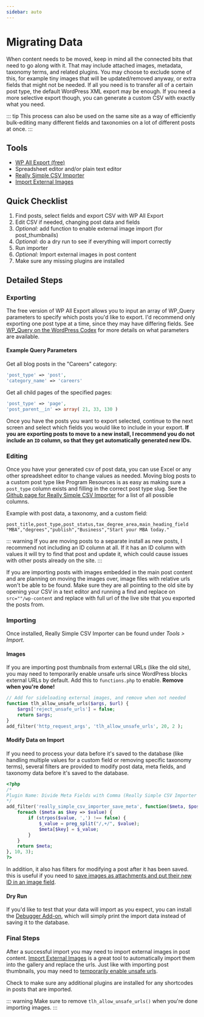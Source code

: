 ```yaml
---
sidebar: auto
---
```


# Migrating Data

When content needs to be moved, keep in mind all the connected bits that need to go along with it. That may include attached images, metadata, taxonomy terms, and related plugins. You may choose to exclude some of this, for example tiny images that will be updated/removed anyway, or extra fields that might not be needed. If all you need is to transfer all of a certain post type, the default WordPress XML export may be enough. If you need a more selective export though, you can generate a custom CSV with exactly what you need.

::: tip
This process can also be used on the same site as a way of efficiently bulk-editing many different fields and taxonomies on a lot of different posts at once.
:::

## Tools

- [WP All Export (free)](https://wordpress.org/plugins/wp-all-export/)
- Spreadsheet editor and/or plain text editor
- [Really Simple CSV Importer](https://github.com/hissy/rs-csv-importer)
- [Import External Images](https://wordpress.org/plugins/import-external-images/)

## Quick Checklist

1.  Find posts, select fields and export CSV with WP All Export
2.  Edit CSV if needed, changing post data and fields
3.  _Optional:_ add function to enable external image import (for post_thumbnails)
4.  _Optional:_ do a dry run to see if everything will import correctly
5.  Run importer
6.  _Optional:_ Import external images in post content
7.  Make sure any missing plugins are installed

## Detailed Steps

### Exporting

The free version of WP All Export allows you to input an array of WP_Query parameters to specify which posts you'd like to export. I'd recommend only exporting one post type at a time, since they may have differing fields. See [WP_Query on the WordPress Codex](https://codex.wordpress.org/Class_Reference/WP_Query#Parameters) for more details on what parameters are available.

#### Example Query Parameters

Get all blog posts in the "Careers" category:

```php
'post_type' => 'post',
'category_name' => 'careers'
```

Get all child pages of the specified pages:

```php
'post_type' => 'page',
'post_parent__in' => array( 21, 33, 130 )
```

Once you have the posts you want to export selected, continue to the next screen and select which fields you would like to include in your export. **If you are exporting posts to move to a new install, I recommend you do not include an `ID` column, so that they get automatically generated new IDs.**

### Editing

Once you have your generated csv of post data, you can use Excel or any other spreadsheet editor to change values as needed. Moving blog posts to a custom post type like Program Resources is as easy as making sure a `post_type` column exists and filling in the correct post type slug. See the [Github page for Really Simple CSV Importer](https://github.com/hissy/rs-csv-importer) for a list of all possible columns.

Example with post data, a taxonomy, and a custom field:

```csv
post_title,post_type,post_status,tax_degree_area,main_heading_field
"MBA","degrees","publish","Business","Start your MBA today."
```

::: warning
If you are moving posts to a separate install as new posts, I recommend not including an ID column at all. If it has an ID column with values it will try to find that post and update it, which could cause issues with other posts already on the site.
:::

If you are importing posts with images embedded in the main post content and are planning on moving the images over, image files with relative urls won't be able to be found. Make sure they are all pointing to the old site by opening your CSV in a text editor and running a find and replace on `src=""/wp-content` and replace with full url of the live site that you exported the posts from.

### Importing

Once installed, Really Simple CSV Importer can be found under _Tools > Import_.

#### Images

If you are importing post thumbnails from external URLs (like the old site), you may need to temporarily enable unsafe urls since WordPress blocks external URLs by default. Add this to `functions.php` to enable. **Remove when you're done!**

```php
// Add for sideloading external images, and remove when not needed
function tlh_allow_unsafe_urls($args, $url) {
	$args['reject_unsafe_urls'] = false;
	return $args;
}
add_filter('http_request_args', 'tlh_allow_unsafe_urls', 20, 2 );
```

#### Modify Data on Import

If you need to process your data before it's saved to the database (like handling multiple values for a custom field or removing specific taxonomy terms), several filters are provided to modify post data, meta fields, and taxonomy data before it's saved to the database.

```php
<?php
/*
Plugin Name: Divide Meta Fields with Comma (Really Simple CSV Importer add-on)
*/
add_filter('really_simple_csv_importer_save_meta', function($meta, $post, $is_update) {
    foreach ($meta as $key => $value) {
        if (strpos($value, ',') !== false) {
            $_value = preg_split("/,+/", $value);
            $meta[$key] = $_value;
        }
    }
    return $meta;
}, 10, 3);
?>
```

In addition, it also has filters for modifying a post after it has been saved. this is useful if you need to [save images as attachments and put their new ID in an image field](https://gist.github.com/hissy/0973a6a9977129a6ebd0).

#### Dry Run

If you'd like to test that your data will import as you expect, you can install the [Debugger Add-on](https://gist.github.com/hissy/7175656), which will simply print the import data instead of saving it to the database.

### Final Steps

After a successful import you may need to import external images in post content. [Import External Images](https://wordpress.org/plugins/import-external-images/) is a great tool to automatically import them into the gallery and replace the urls. Just like with importing post thumbnails, you may need to [temporarily enable unsafe urls](#images).

Check to make sure any additional plugins are installed for any shortcodes in posts that are imported.

::: warning
Make sure to remove `tlh_allow_unsafe_urls()` when you're done importing images.
:::
